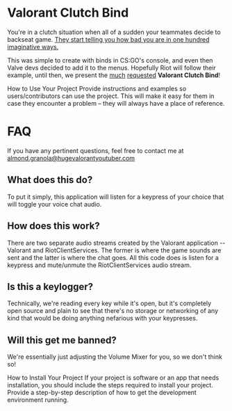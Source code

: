 # Valorant Clutch Bind

You're in a clutch situation when all of a sudden your teammates decide to backseat game. [They start telling you how bad you are in one hundred imaginative ways.](https://youtu.be/KwTS0-Vtsrw?t=239)

This was simple to create with binds in CS:GO's console, and even then Valve devs decided to add it to the menus. Hopefully Riot will follow their example, until then, we present the [much](https://www.reddit.com/r/VALORANT/comments/paswv1/clutchfocusdeafen_keybind_for_valorant/) [requested](https://www.reddit.com/r/VALORANT/comments/hjm14u/valorant_needs_a_clutch_mute_toggle_key_bind/) **Valorant Clutch Bind**!

How to Use Your Project
Provide instructions and examples so users/contributors can use the project. This will make it easy for them in case they encounter a problem – they will always have a place of reference.

# FAQ
If you have any pertinent questions, feel free to contact me at <almond.granola@hugevalorantyoutuber.com>

## What does this do?
To put it simply, this application will listen for a keypress of your choice that will toggle your voice chat audio.

## How does this work?
There are two separate audio streams created by the Valorant application -- Valorant and RiotClientServices. The former is where the game sounds are sent and the latter is where the chat goes. All this code does is listen for a keypress and mute/unmute the RiotClientServices audio stream.

## Is this a keylogger?
Technically, we're reading every key while it's open, but it's completely open source and plain to see that there's no storage or networking of any kind that would be doing anything nefarious with your keypresses.

## Will this get me banned?
We're essentially just adjusting the Volume Mixer for you, so we don't think so!

How to Install Your Project
If your project is software or an app that needs installation, you should include the steps required to install your project. Provide a step-by-step description of how to get the development environment running.

